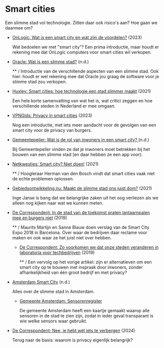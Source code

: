 # Smart cities

Een slimme stad vol technologie. Zitten daar ook risico's aan? Hoe gaan we daarmee om?

- [OnLogic: Wat is een smart city en wat zijn de voordelen?](https://www.onlogic.com/nl/blog/wat-is-een-smart-city-en-wat-zijn-de-voordelen/) (2023)

  Wat bedoelen we met "smart city"? Een prima introductie, maar houdt er rekening mee dat OnLogic computers voor smart cities wil verkopen.

- [Oracle: Wat is een slimme stad?](https://www.oracle.com/nl/government/smart-cities/what-is-a-smart-city/) (n.d.)

  \*\* / Introductie van de verschillende aspecten van een slimme stad. Ook hier: houdt er wel rekening mee dat Oracle jou graag de software voor je slimme stad zou verkopen.

- [Huxley: Smart cities: hoe technologie een stad slimmer maakt](https://www.huxley.com/nl-nl/blog/stem-trends/it/smart-cities-hoe-technologie-een-stad-slimmer-maakt/) (2021)

  Een hele korte samenvatting van wat het is, wat critici zeggen en hoe verschillende steden in Nederland er mee omgaan.

- [VPNGids: Privacy in smart cities](https://www.vpngids.nl/privacy/devices/privacy-smart-cities/) (2023)

  Nog een introductie, met iets meer aandacht voor de gevolgen van een smart city voor de privacy van burgers.

- [Gemeentepeiler: Wat is de rol van inwoners in een smart city? ](https://www.gemeentepeiler.nl/inwoners-smartcity/) (n.d.)

  Bij Gemeentepeiler vinden ze dat je inwoners moet betrekken bij het bouwen van een slimme stad (en daar hebben ze een app voor).

- [Netkwesties: Smart city? Niet doen!](https://www.netkwesties.nl/1490/smart-city-niet-doen.htm) (2021)

  \*\* / Hoogleraar Herman van den Bosch vindt dat smart cities vaak niet de echte problemen oplossen.

- [Gebiedsontwikkeling.nu: Maakt de slimme stad ons juist dom?](https://www.gebiedsontwikkeling.nu/artikelen/maakt-de-slimme-stad-ons-juist-dom/) (2021)

  Inge Janse is bang dat we belangrijke zaken uit het oog verliezen als we alleen nog kijken naar wat we kunnen meten.

- [De Correspondent: In de stad van de toekomst praten lantaarnpalen mee en burgers niet](https://decorrespondent.nl/9148/in-de-stad-van-de-toekomst-praten-lantaarnpalen-mee-en-burgers-niet/2704b9ee-2939-0ea1-0cae-cf446620f2c3) (2019)

  \*\* / Maurits Martijn en Sanne Blauw doen verslag van de Smart City Expo 2018 in Barcelona. Over waar de bedrijven daar reclame voor maken en ook waar ze het juist niet over hebben.

  - [De Correspondent: Zo voorkomen we dat onze steden veranderen in laboratoria voor techbedrijven](https://decorrespondent.nl/8977/zo-voorkomen-we-dat-onze-steden-veranderen-in-laboratoria-voor-techbedrijven/c64378e4-c8ba-04c6-2d14-0d0db3cee756) (2019)

    \*\* / Een vervolg op het vorige artikel: zijn er alternatieven om een smart city op te bouwen met inspraak door inwoners, zonder afhankelijkheid van één groot bedrijf en met privacy?

- [Amsterdam Smart City](https://amsterdamsmartcity.com/) (n.d.)

  Alles over de slimme stad in Amsterdam.

  - [Gemeente Amsterdam: Sensorenregister](https://sensorenregister.amsterdam.nl/)

    De gemeente Amsterdam heeft een kaartje gemaakt waarop alle sensoren in de stad te zien zijn, zodat in ieder geval transparant is wie welke sensors waar gebruikt. 

- [De Correspondent: Nee, je hebt wél iets te verbergen](https://decorrespondent.nl/209/nee-je-hebt-wel-iets-te-verbergen/5ea88809-1447-0ffe-3398-d9cd36caa01c) (2024)

  Terug naar de basis: waarom is privacy eigenlijk belangrijk?
